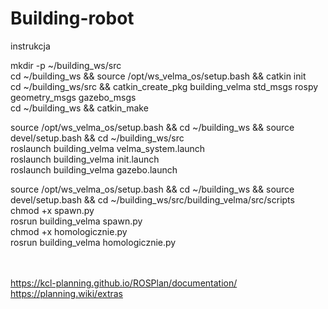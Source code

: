 # Building-robot
instrukcja<br/>

mkdir -p ~/building_ws/src<br/>
cd ~/building_ws && source /opt/ws_velma_os/setup.bash && catkin init<br/>
cd ~/building_ws/src && catkin_create_pkg building_velma std_msgs rospy geometry_msgs gazebo_msgs<br/>
cd ~/building_ws && catkin_make<br/>

source /opt/ws_velma_os/setup.bash && cd ~/building_ws && source devel/setup.bash && cd ~/building_ws/src<br/>
roslaunch building_velma velma_system.launch<br/>
roslaunch building_velma init.launch<br/>
roslaunch building_velma gazebo.launch<br/>

source /opt/ws_velma_os/setup.bash && cd ~/building_ws && source devel/setup.bash && cd ~/building_ws/src/building_velma/src/scripts<br/>
chmod +x spawn.py<br/>
rosrun building_velma spawn.py<br/>
chmod +x homologicznie.py<br/>
rosrun building_velma homologicznie.py

<br/><br/>
https://kcl-planning.github.io/ROSPlan/documentation/<br/>
https://planning.wiki/extras
